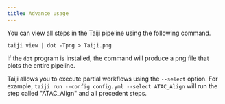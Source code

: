 ```yaml
---
title: Advance usage
---
```


You can view all steps in the Taiji pipeline using the following command.

```
taiji view | dot -Tpng > Taiji.png
```

If the `dot` program is installed, the command will produce a png file that plots the entire pipeline.

Taiji allows you to execute partial workflows using the `--select` option. For example, `taiji run --config config.yml --select ATAC_Align` will run the step called "ATAC_Align" and all precedent steps.